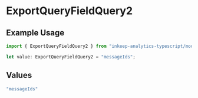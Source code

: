 # ExportQueryFieldQuery2

## Example Usage

```typescript
import { ExportQueryFieldQuery2 } from "inkeep-analytics-typescript/models/operations";

let value: ExportQueryFieldQuery2 = "messageIds";
```

## Values

```typescript
"messageIds"
```